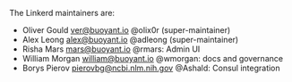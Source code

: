 The Linkerd maintainers are:

* Oliver Gould <ver@buoyant.io> @olix0r (super-maintainer)
* Alex Leong <alex@buoyant.io> @adleong (super-maintainer)
* Risha Mars <mars@buoyant.io> @rmars: Admin UI
* William Morgan <william@buoyant.io> @wmorgan: docs and governance
* Borys Pierov <pierovbg@ncbi.nlm.nih.gov> @Ashald: Consul integration
